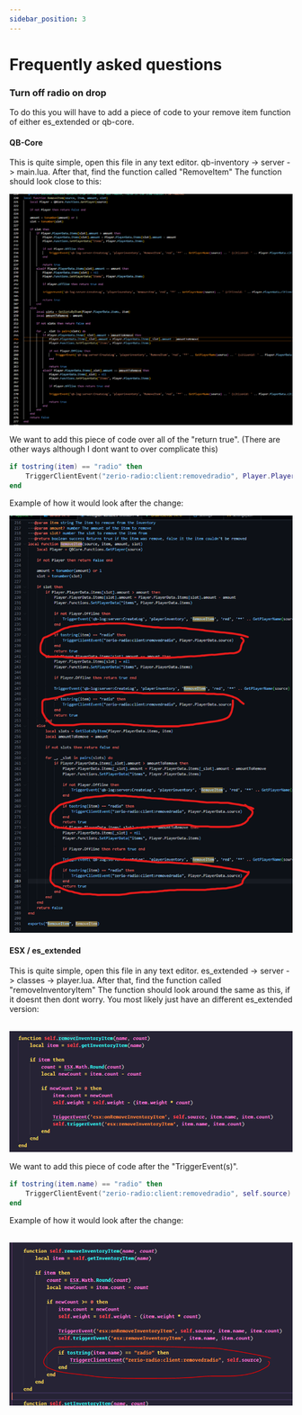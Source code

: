 ```yaml
---
sidebar_position: 3
---
```


# Frequently asked questions

### Turn off radio on drop <a href="#turn-off-radio-on-drop" id="turn-off-radio-on-drop"></a>

To do this you will have to add a piece of code to your remove item function of either es_extended or qb-core.

#### QB-Core <a href="#qb-core" id="qb-core"></a>

This is quite simple, open this file in any text editor. qb-inventory -> server -> main.lua. After that, find the function called "RemoveItem" The function should look close to this:<br/>

![](./assets/img/faq1.webp)<br/>

We want to add this piece of code over all of the "return true". (There are other ways although I dont want to over complicate this)

```lua
if tostring(item) == "radio" then
    TriggerClientEvent("zerio-radio:client:removedradio", Player.PlayerData.source)
end
```

Example of how it would look after the change:<br/>

![](./assets/img/faq2.webp)

#### ESX / es_extended <a href="#esx-es-extended" id="esx-es-extended"></a>

This is quite simple, open this file in any text editor. es_extended -> server -> classes -> player.lua. After that, find the function called "removeInventoryItem" The function should look around the same as this, if it doesnt then dont worry. You most likely just have an different es_extended version:

<br/>![Example](./assets/img/faq3.png)<br/>

We want to add this piece of code after the "TriggerEvent(s)".

```lua
if tostring(item.name) == "radio" then
    TriggerClientEvent("zerio-radio:client:removedradio", self.source)
end
```

Example of how it would look after the change:

<br/>![Example](./assets/img/faq4.png)
